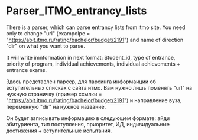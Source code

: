 # Parser_ITMO_entrancy_lists
There is a parser, which can parse entrancy lists from itmo site. You need only to change "url" (exampolpe = "https://abit.itmo.ru/rating/bachelor/budget/2191") and name of direction "dir" on what you want to parse.

It wiil write imnformation in next format: Student_id, type of entrance, priority of program, individual achievements, individual achievements + entrance exams.

Здесь представлен парсер, для парсинга информаиции об вступительных списках с сайта итмо. Вам нужно лишь поменять "url" на нужную страничку (пример ссылки = "https://abit.itmo.ru/rating/bachelor/budget/2191") и направление вуза, переменную "dir" на нужное название.

Он будет записывать информацию в следующем формате: айди абитуриента, тип поступления, приоритет, ИД, индивидуальные достижения + вступительные испытания.
